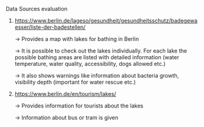 Data Sources evaluation 

1. https://www.berlin.de/lageso/gesundheit/gesundheitsschutz/badegewaesser/liste-der-badestellen/

    -> Provides a map with lakes for bathing in Berlin
   
    -> It is possible to check out the lakes individually. For each lake the possible bathing areas are listed with detailed information (water temperature, water quality, accessibility, dogs allowed etc.)
   
    -> It also shows warnings like information about bacteria growth, visibility depth (important for water rescue etc.)

2. https://www.berlin.de/en/tourism/lakes/

    -> Provides information for tourists about the lakes

	  -> Information about bus or tram is given

